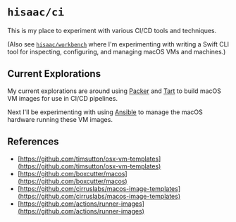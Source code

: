 # `hisaac/ci`

This is my place to experiment with various CI/CD tools and techniques.

(Also see [`hisaac/workbench`](https://github.com/hisaac/workbench) where I'm experimenting with writing a Swift CLI tool for inspecting, configuring, and managing macOS VMs and machines.)

## Current Explorations

My current explorations are around using [Packer](https://packer.io) and [Tart](https://tart.run) to build macOS VM images for use in CI/CD pipelines.

Next I'll be experimenting with using [Ansible](https://ansible.com) to manage the macOS hardware running these VM images.

## References

- [https://github.com/timsutton/osx-vm-templates](https://github.com/timsutton/osx-vm-templates)
- [https://github.com/boxcutter/macos](https://github.com/boxcutter/macos)
- [https://github.com/cirruslabs/macos-image-templates](https://github.com/cirruslabs/macos-image-templates)
- [https://github.com/actions/runner-images](https://github.com/actions/runner-images)
